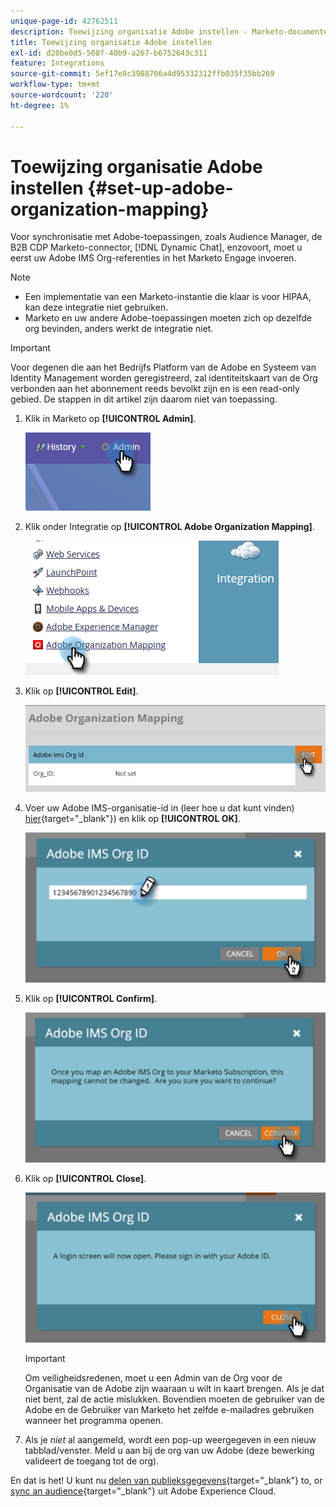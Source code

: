 ```yaml
---
unique-page-id: 42762511
description: Toewijzing organisatie Adobe instellen - Marketo-documenten - productdocumentatie
title: Toewijzing organisatie Adobe instellen
exl-id: d20be0d5-508f-40b9-a267-b6752643c311
feature: Integrations
source-git-commit: 5ef17e8c3988706a4d95332312ffb035f35bb269
workflow-type: tm+mt
source-wordcount: '220'
ht-degree: 1%

---
```


# Toewijzing organisatie Adobe instellen {#set-up-adobe-organization-mapping}

Voor synchronisatie met Adobe-toepassingen, zoals Audience Manager, de B2B CDP Marketo-connector, [!DNL Dynamic Chat], enzovoort, moet u eerst uw Adobe IMS Org-referenties in het Marketo Engage invoeren.

>[!NOTE]
>
>* Een implementatie van een Marketo-instantie die klaar is voor HIPAA, kan deze integratie niet gebruiken.
>* Marketo en uw andere Adobe-toepassingen moeten zich op dezelfde org bevinden, anders werkt de integratie niet.

>[!IMPORTANT]
>
>Voor degenen die aan het Bedrijfs Platform van de Adobe en Systeem van Identity Management worden geregistreerd, zal identiteitskaart van de Org verbonden aan het abonnement reeds bevolkt zijn en is een read-only gebied. De stappen in dit artikel zijn daarom niet van toepassing.

1. Klik in Marketo op **[!UICONTROL Admin]**.

   ![](assets/set-up-adobe-experience-cloud-audience-sharing-1.png)

1. Klik onder Integratie op **[!UICONTROL Adobe Organization Mapping]**.

   ![](assets/set-up-adobe-experience-cloud-audience-sharing-2.png)

1. Klik op **[!UICONTROL Edit]**.

   ![](assets/set-up-adobe-experience-cloud-audience-sharing-3.png)

1. Voer uw Adobe IMS-organisatie-id in (leer hoe u dat kunt vinden) [hier](https://experienceleague.adobe.com/docs/control-panel/using/faq.html?lang=nl-NL){target="_blank"}) en klik op **[!UICONTROL OK]**.

   ![](assets/set-up-adobe-experience-cloud-audience-sharing-4.png)

1. Klik op **[!UICONTROL Confirm]**.

   ![](assets/set-up-adobe-experience-cloud-audience-sharing-5.png)

1. Klik op **[!UICONTROL Close]**.

   ![](assets/set-up-adobe-experience-cloud-audience-sharing-6.png)

   >[!IMPORTANT]
   >
   >Om veiligheidsredenen, moet u een Admin van de Org voor de Organisatie van de Adobe zijn waaraan u wilt in kaart brengen. Als je dat niet bent, zal de actie mislukken. Bovendien moeten de gebruiker van de Adobe en de Gebruiker van Marketo het zelfde e-mailadres gebruiken wanneer het programma openen.

1. Als je _niet_ al aangemeld, wordt een pop-up weergegeven in een nieuw tabblad/venster. Meld u aan bij de org van uw Adobe (deze bewerking valideert de toegang tot de org).

En dat is het! U kunt nu [delen van publieksgegevens](/help/marketo/product-docs/core-marketo-concepts/smart-lists-and-static-lists/static-lists/send-a-list-to-adobe-experience-cloud.md){target="_blank"} to, or [sync an audience](/help/marketo/product-docs/adobe-experience-cloud-integrations/sync-an-audience-from-adobe-experience-cloud.md){target="_blank"} uit Adobe Experience Cloud.
